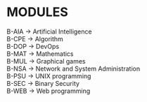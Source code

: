 # MODULES
B-AIA -> Artificial Intelligence <br/>
B-CPE -> Algorithm <br/>
B-DOP -> DevOps <br/>
B-MAT -> Mathematics <br/>
B-MUL -> Graphical games <br/>
B-NSA -> Network and System Administration <br/>
B-PSU -> UNIX programming <br/>
B-SEC -> Binary Security <br/>
B-WEB -> Web programming <br/>
